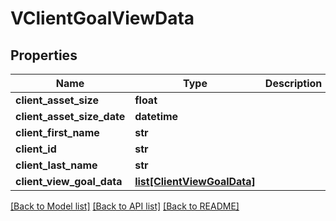 # VClientGoalViewData

## Properties
Name | Type | Description | Notes
------------ | ------------- | ------------- | -------------
**client_asset_size** | **float** |  | [optional] 
**client_asset_size_date** | **datetime** |  | [optional] 
**client_first_name** | **str** |  | [optional] 
**client_id** | **str** |  | [optional] 
**client_last_name** | **str** |  | [optional] 
**client_view_goal_data** | [**list[ClientViewGoalData]**](ClientViewGoalData.md) |  | [optional] 

[[Back to Model list]](../README.md#documentation-for-models) [[Back to API list]](../README.md#documentation-for-api-endpoints) [[Back to README]](../README.md)



